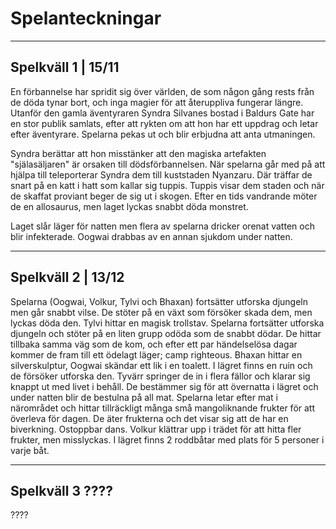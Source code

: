 # Spelanteckningar
---
## Spelkväll 1 | 15/11
En förbannelse har spridit sig över världen, de som någon gång rests från de döda tynar bort, och inga magier för att återuppliva fungerar längre.
Utanför den gamla äventyraren Syndra Silvanes bostad i Baldurs Gate har en stor publik samlats, efter att rykten om att hon har ett uppdrag och letar efter äventyrare. Spelarna pekas ut och blir erbjudna att anta utmaningen.

Syndra berättar att hon misstänker att den magiska artefakten "själasäljaren" är orsaken till dödsförbannelsen. När spelarna går med på att hjälpa till teleporterar Syndra dem till kuststaden Nyanzaru. Där träffar de snart på en katt i hatt som kallar sig tuppis. Tuppis visar dem staden och när de skaffat proviant beger de sig ut i skogen. Efter en tids vandrande möter de en allosaurus, men laget lyckas snabbt döda monstret.

Laget slår läger för natten men flera av spelarna dricker orenat vatten och blir infekterade. Oogwai drabbas av en annan sjukdom under natten.

---
## Spelkväll 2 | 13/12
Spelarna (Oogwai, Volkur, Tylvi och Bhaxan) fortsätter utforska djungeln men går snabbt vilse. De stöter på en växt som försöker skada dem, men lyckas döda den. Tylvi hittar en magisk trollstav. Spelarna fortsätter utforska djungeln och stöter på en liten grupp odöda som de snabbt dödar.
De hittar tillbaka samma väg som de kom, och efter ett par händelselösa dagar kommer de fram till ett ödelagt läger; camp righteous. Bhaxan hittar en silverskulptur, Oogwai skändar ett lik i en toalett.
I lägret finns en ruin och de försöker utforska den. Tyvärr springer de in i flera fällor och klarar sig knappt ut med livet i behåll. De bestämmer sig för att övernatta i lägret och under natten blir de bestulna på all mat. Spelarna letar efter mat i närområdet och hittar tillräckligt många små mangoliknande frukter för att överleva för dagen. De äter frukterna och det visar sig att de har en biverkning. Ostoppbar dans.
Volkur klättrar upp i trädet för att hitta fler frukter, men misslyckas. I lägret finns 2 roddbåtar med plats för 5 personer i varje båt. 

---
## Spelkväll 3 ????
????
